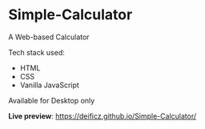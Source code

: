 # Simple-Calculator

A Web-based Calculator

Tech stack used:
 - HTML
 - CSS
 - Vanilla JavaScript

Available for Desktop only

**Live preview**: https://deificz.github.io/Simple-Calculator/
